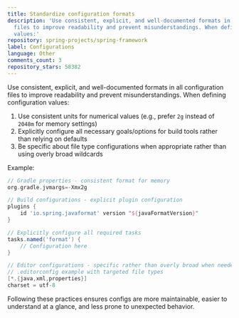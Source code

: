 ```yaml
---
title: Standardize configuration formats
description: 'Use consistent, explicit, and well-documented formats in all configuration
  files to improve readability and prevent misunderstandings. When defining configuration
  values:'
repository: spring-projects/spring-framework
label: Configurations
language: Other
comments_count: 3
repository_stars: 58382
---
```


Use consistent, explicit, and well-documented formats in all configuration files to improve readability and prevent misunderstandings. When defining configuration values:

1. Use consistent units for numerical values (e.g., prefer `2g` instead of `2048m` for memory settings)
2. Explicitly configure all necessary goals/options for build tools rather than relying on defaults
3. Be specific about file type configurations when appropriate rather than using overly broad wildcards

Example:
```gradle
// Gradle properties - consistent format for memory
org.gradle.jvmargs=-Xmx2g

// Build configurations - explicit plugin configuration
plugins {
    id 'io.spring.javaformat' version "${javaFormatVersion}"
}

// Explicitly configure all required tasks
tasks.named('format') {
    // Configuration here
}

// Editor configurations - specific rather than overly broad when needed
// .editorconfig example with targeted file types
[*.{java,xml,properties}]
charset = utf-8
```

Following these practices ensures configs are more maintainable, easier to understand at a glance, and less prone to unexpected behavior.